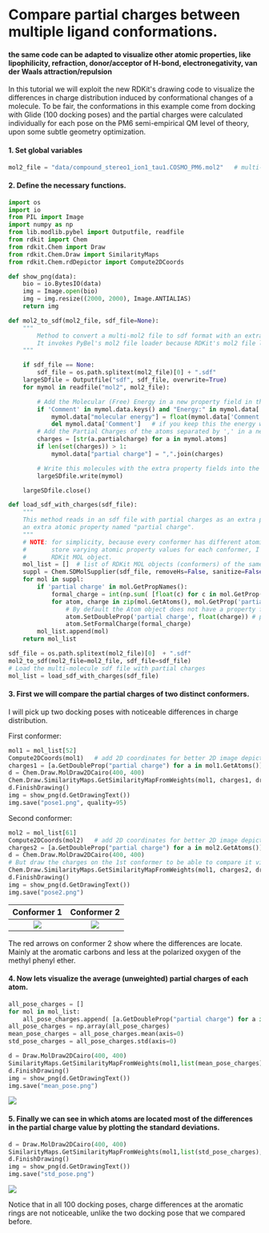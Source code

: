 # Compare partial charges between multiple ligand conformations.
#### the same code can be adapted to visualize other atomic properties, like lipophilicity, refraction, donor/acceptor of H-bond, electronegativity, van der Waals attraction/repulsion 
In this tutorial we will exploit the new RDKit's drawing code to visualize the differences in charge distribution induced by
conformational changes of a molecule. To be fair, the conformations in this example come from docking with Glide (100 docking poses)
and the partial charges were calculated individually for each pose on the PM6 semi-empirical QM level of theory, upon some subtle
geometry optimization.


#### 1. Set global variables
```python
mol2_file = "data/compound_stereo1_ion1_tau1.COSMO_PM6.mol2"   # multi-molecule MOL2 file with PM6 partial charges
```
#### 2. Define the necessary functions.

```python
import os
import io
from PIL import Image
import numpy as np
from lib.modlib.pybel import Outputfile, readfile
from rdkit import Chem
from rdkit.Chem import Draw
from rdkit.Chem.Draw import SimilarityMaps
from rdkit.Chem.rdDepictor import Compute2DCoords

def show_png(data):
    bio = io.BytesIO(data)
    img = Image.open(bio)
    img = img.resize((2000, 2000), Image.ANTIALIAS)
    return img

def mol2_to_sdf(mol2_file, sdf_file=None):
    """
        Method to convert a multi-mol2 file to sdf format with an extra property that stores the partial charges.
        It invokes PyBel's mol2 file loader because RDKit's mol2 file loader that not read the partial charges.
    """

    if sdf_file == None:
        sdf_file = os.path.splitext(mol2_file)[0] + ".sdf"
    largeSDfile = Outputfile("sdf", sdf_file, overwrite=True)
    for mymol in readfile("mol2", mol2_file):

        # Add the Molecular (Free) Energy in a new property field in the sdf file
        if 'Comment' in mymol.data.keys() and "Energy:" in mymol.data['Comment']:
            mymol.data["molecular energy"] = float(mymol.data['Comment'].split()[1])
            del mymol.data['Comment']   # if you keep this the energy will be writen under the molname in the sdf
        # Add the Partial Charges of the atoms separated by ',' in a new property field in the sdf file
        charges = [str(a.partialcharge) for a in mymol.atoms]
        if len(set(charges)) > 1:
            mymol.data["partial charge"] = ",".join(charges)

        # Write this molecules with the extra property fields into the sdf file
        largeSDfile.write(mymol)

    largeSDfile.close()

def load_sdf_with_charges(sdf_file):
    """
    This method reads in an sdf file with partial charges as an extra property, and returns an RDKit mol object with
    an extra atomic property named "partial charge".
    """
    # NOTE: for simplicity, because every conformer has different atomic charges and the RDKit MOL object does not
    #       store varying atomic property values for each conformer, I will save each conformer into a separate
    #       RDKit MOL object.
    mol_list = []  # list of RDKit MOL objects (conformers) of the same molecule but with different atomic charges
    suppl = Chem.SDMolSupplier(sdf_file, removeHs=False, sanitize=False)
    for mol in suppl:
        if 'partial charge' in mol.GetPropNames():
            formal_charge = int(np.sum( [float(c) for c in mol.GetProp('partial charge').split(',')] ).round())
            for atom, charge in zip(mol.GetAtoms(), mol.GetProp('partial charge').split(',')):
                # By default the Atom object does not have a property for its partial charge, therefore add one
                atom.SetDoubleProp('partial charge', float(charge)) # property value must be string
                atom.SetFormalCharge(formal_charge)
        mol_list.append(mol)
    return mol_list

sdf_file = os.path.splitext(mol2_file)[0]  + ".sdf"
mol2_to_sdf(mol2_file=mol2_file, sdf_file=sdf_file)
# Load the multi-molecule sdf file with partial charges
mol_list = load_sdf_with_charges(sdf_file)

```

#### 3. First we will compare the partial charges of two distinct conformers.
I will pick up two docking poses with noticeable differences in charge distribution.


First conformer:

```python
mol1 = mol_list[52]
Compute2DCoords(mol1)   # add 2D coordinates for better 2D image depiction
charges1 = [a.GetDoubleProp("partial charge") for a in mol1.GetAtoms()]
d = Chem.Draw.MolDraw2DCairo(400, 400)
Chem.Draw.SimilarityMaps.GetSimilarityMapFromWeights(mol1, charges1, draw2d=d)
d.FinishDrawing()
img = show_png(d.GetDrawingText())
img.save("pose1.png", quality=95)
```

Second conformer:

```python
mol2 = mol_list[61]
Compute2DCoords(mol2)   # add 2D coordinates for better 2D image depiction
charges2 = [a.GetDoubleProp("partial charge") for a in mol2.GetAtoms()]
d = Chem.Draw.MolDraw2DCairo(400, 400)
# But draw the charges on the 1st conformer to be able to compare it visually
Chem.Draw.SimilarityMaps.GetSimilarityMapFromWeights(mol1, charges2, draw2d=d)
d.FinishDrawing()
img = show_png(d.GetDrawingText())
img.save("pose2.png")
```

Conformer 1                |  Conformer 2
:-------------------------:|:-------------------------:
![](pose1.png)             |  ![](pose2.marked.png)

The red arrows on conformer 2 show where the differences are locate. Mainly at the aromatic carbons and less at the polarized oxygen of the methyl phenyl ether.

#### 4. Now lets visualize the average (unweighted) partial charges of each atom.

```python
all_pose_charges = []
for mol in mol_list:
    all_pose_charges.append( [a.GetDoubleProp("partial charge") for a in mol.GetAtoms()] )
all_pose_charges = np.array(all_pose_charges)
mean_pose_charges = all_pose_charges.mean(axis=0)
std_pose_charges = all_pose_charges.std(axis=0)

d = Draw.MolDraw2DCairo(400, 400)
SimilarityMaps.GetSimilarityMapFromWeights(mol1,list(mean_pose_charges),draw2d=d)
d.FinishDrawing()
img = show_png(d.GetDrawingText())
img.save("mean_pose.png")
```

![](mean_pose.png)


#### 5. Finally we can see in which atoms are located most of the differences in the partial charge value by plotting the standard deviations.

```python
d = Draw.MolDraw2DCairo(400, 400)
SimilarityMaps.GetSimilarityMapFromWeights(mol1,list(std_pose_charges),draw2d=d)
d.FinishDrawing()
img = show_png(d.GetDrawingText())
img.save("std_pose.png")
```

![](std_pose.png)

Notice that in all 100 docking poses, charge differences at the aromatic rings are not noticeable, unlike the two docking pose that we compared before. 